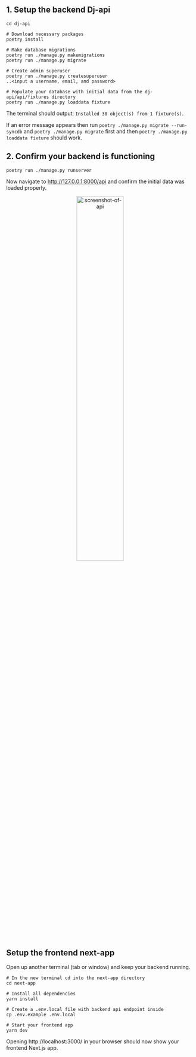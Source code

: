 ## 1. Setup the backend **Dj-api**

```shell
cd dj-api

# Download necessary packages
poetry install

# Make database migrations
poetry run ./manage.py makemigrations
poetry run ./manage.py migrate 

# Create admin superuser
poetry run ./manage.py createsuperuser
..<input a username, email, and password>

# Populate your database with initial data from the dj-api/api/fixtures directory
poetry run ./manage.py loaddata fixture
```

The terminal should output: `Installed 30 object(s) from 1 fixture(s)`.

If an error message appears then run `poetry ./manage.py migrate --run-syncdb` and `poetry ./manage.py migrate` first 
and then `poetry ./manage.py loaddata fixture` should work.

## 2. Confirm your backend is functioning

```shell
poetry run ./manage.py runserver
```

Now navigate to http://127.0.0.1:8000/api
and confirm the initial data was loaded properly.

<p align="center">
  <img src="https://user-images.githubusercontent.com/64326462/126901766-e187377d-5b0d-4b75-835f-5dc1d0374094.png"
    alt="screenshot-of-api" align="center" width="50%">
</p>

</br>

##  Setup the frontend **next-app**

Open up another terminal (tab or window) and keep your backend running.

```shell
# In the new terminal cd into the next-app directory
cd next-app

# Install all dependencies
yarn install 

# Create a .env.local file with backend api endpoint inside
cp .env.example .env.local

# Start your frontend app
yarn dev
```

Opening http://localhost:3000/ in your browser should now show your frontend Next.js app.
